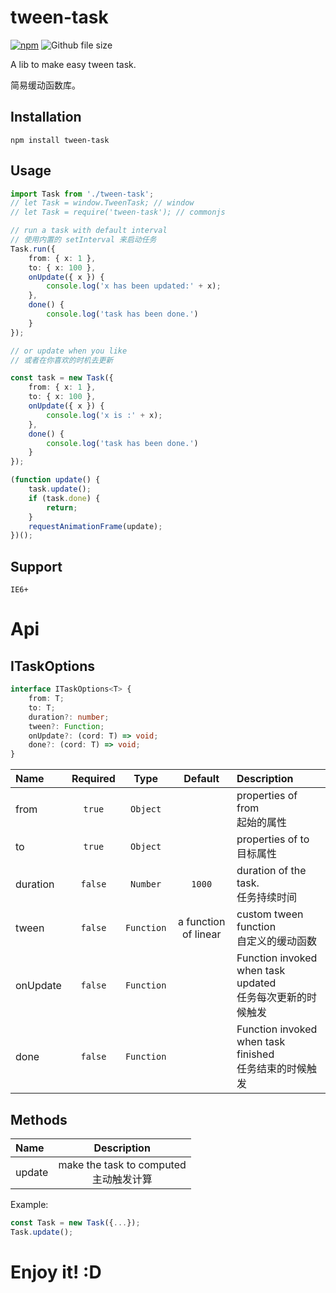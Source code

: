 # tween-task

[![npm](https://img.shields.io/npm/v/tween-task.svg)](https://www.npmjs.com/package/tween-task) ![Github file size](https://img.shields.io/github/size/shalldie/tween-task/dist/tween-task.js.svg)

A lib to make easy tween task.

简易缓动函数库。

## Installation
    npm install tween-task

## Usage

```ts
import Task from './tween-task';
// let Task = window.TweenTask; // window
// let Task = require('tween-task'); // commonjs

// run a task with default interval
// 使用内置的 setInterval 来启动任务
Task.run({
    from: { x: 1 },
    to: { x: 100 },
    onUpdate({ x }) {
        console.log('x has been updated:' + x);
    },
    done() {
        console.log('task has been done.')
    }
});

// or update when you like
// 或者在你喜欢的时机去更新

const task = new Task({
    from: { x: 1 },
    to: { x: 100 },
    onUpdate({ x }) {
        console.log('x is :' + x);
    },
    done() {
        console.log('task has been done.')
    }
});

(function update() {
    task.update();
    if (task.done) {
        return;
    }
    requestAnimationFrame(update);
})();
```

## Support
    IE6+

# Api

## ITaskOptions

```ts
interface ITaskOptions<T> {
    from: T;
    to: T;
    duration?: number;
    tween?: Function;
    onUpdate?: (cord: T) => void;
    done?: (cord: T) => void;
}
```

|   Name   | Required |    Type    |       Default        |                          Description                          |
| :------- | :------: | :--------: | :------------------: | :------------------------------------------------------------ |
| from     |  `true`  |  `Object`  |                      | properties of from <br>起始的属性                             |
| to       |  `true`  |  `Object`  |                      | properties of to <br>目标属性                                 |
| duration | `false`  |  `Number`  |        `1000`        | duration of the task. <br>任务持续时间                        |
| tween    | `false`  | `Function` | a function of linear | custom tween function <br>自定义的缓动函数                    |
| onUpdate | `false`  | `Function` |                      | Function invoked when task updated <br>任务每次更新的时候触发 |
| done     | `false`  | `Function` |                      | Function invoked when task finished <br>任务结束的时候触发    |

## Methods

|  Name  |                 Description                 |
| :----- | :-----------------------------------------: |
| update | make the task to computed <br> 主动触发计算 |

Example:

```ts
const Task = new Task({...});
Task.update();
```

# Enjoy it! :D
